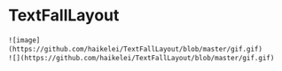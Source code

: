 # TextFallLayout

    ![image](https://github.com/haikelei/TextFallLayout/blob/master/gif.gif)  
    ![](https://github.com/haikelei/TextFallLayout/blob/master/gif.gif)

